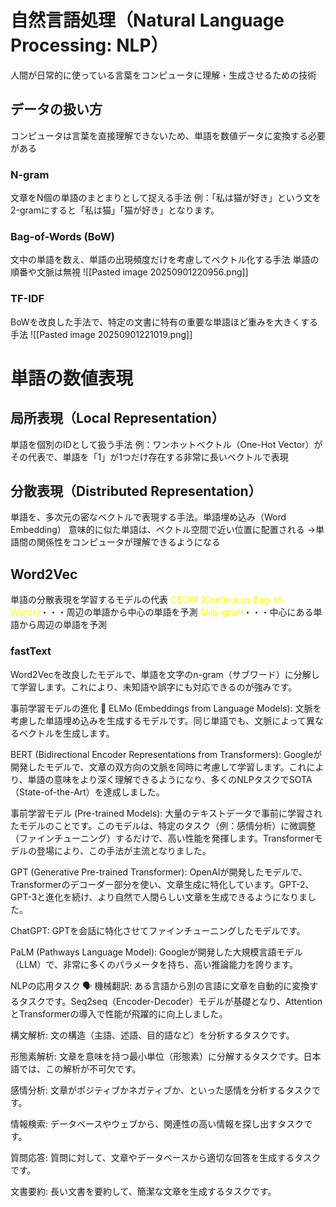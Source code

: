 # 自然言語処理（Natural Language Processing: NLP）
人間が日常的に使っている言葉をコンピュータに理解・生成させるための技術
## データの扱い方
コンピュータは言葉を直接理解できないため、単語を数値データに変換する必要がある
### N-gram
文章をN個の単語のまとまりとして捉える手法
例：「私は猫が好き」という文を2-gramにすると「私は猫」「猫が好き」となります。
### Bag-of-Words (BoW)
文中の単語を数え、単語の出現頻度だけを考慮してベクトル化する手法
単語の順番や文脈は無視
![[Pasted image 20250901220956.png]]
### TF-IDF
BoWを改良した手法で、特定の文書に特有の重要な単語ほど重みを大きくする手法
![[Pasted image 20250901221019.png]]
# 単語の数値表現 
## 局所表現（Local Representation）
単語を個別のIDとして扱う手法
例：ワンホットベクトル（One-Hot Vector）がその代表で、単語を「1」が1つだけ存在する非常に長いベクトルで表現
## 分散表現（Distributed Representation）
単語を、多次元の密なベクトルで表現する手法。単語埋め込み（Word Embedding）
意味的に似た単語は、ベクトル空間で近い位置に配置される
→単語間の関係性をコンピュータが理解できるようになる
## Word2Vec
単語の分散表現を学習するモデルの代表
<font color="#ffff00">CBOW (Continuous Bag-of-Words)</font>・・・周辺の単語から中心の単語を予測
<font color="#ffff00">Skip-gram</font>・・・中心にある単語から周辺の単語を予測
### fastText
Word2Vecを改良したモデルで、単語を文字のn-gram（サブワード）に分解して学習します。これにより、未知語や誤字にも対応できるのが強みです。

事前学習モデルの進化 🚀
ELMo (Embeddings from Language Models): 文脈を考慮した単語埋め込みを生成するモデルです。同じ単語でも、文脈によって異なるベクトルを生成します。

BERT (Bidirectional Encoder Representations from Transformers): Googleが開発したモデルで、文章の双方向の文脈を同時に考慮して学習します。これにより、単語の意味をより深く理解できるようになり、多くのNLPタスクでSOTA（State-of-the-Art）を達成しました。

事前学習モデル (Pre-trained Models): 大量のテキストデータで事前に学習されたモデルのことです。このモデルは、特定のタスク（例：感情分析）に微調整（ファインチューニング）するだけで、高い性能を発揮します。Transformerモデルの登場により、この手法が主流となりました。

GPT (Generative Pre-trained Transformer): OpenAIが開発したモデルで、Transformerのデコーダー部分を使い、文章生成に特化しています。GPT-2、GPT-3と進化を続け、より自然で人間らしい文章を生成できるようになりました。

ChatGPT: GPTを会話に特化させてファインチューニングしたモデルです。

PaLM (Pathways Language Model): Googleが開発した大規模言語モデル（LLM）で、非常に多くのパラメータを持ち、高い推論能力を誇ります。

NLPの応用タスク 🗣️
機械翻訳: ある言語から別の言語に文章を自動的に変換するタスクです。Seq2seq（Encoder-Decoder）モデルが基礎となり、AttentionとTransformerの導入で性能が飛躍的に向上しました。

構文解析: 文の構造（主語、述語、目的語など）を分析するタスクです。

形態素解析: 文章を意味を持つ最小単位（形態素）に分解するタスクです。日本語では、この解析が不可欠です。

感情分析: 文章がポジティブかネガティブか、といった感情を分析するタスクです。

情報検索: データベースやウェブから、関連性の高い情報を探し出すタスクです。

質問応答: 質問に対して、文章やデータベースから適切な回答を生成するタスクです。

文書要約: 長い文書を要約して、簡潔な文章を生成するタスクです。